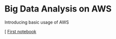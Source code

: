 # Big Data Analysis on AWS
Introducing basic usage of AWS

[
[First notebook](first-notebook.ipynb)
